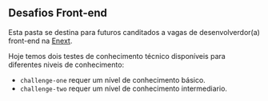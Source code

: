 ## Desafios Front-end
Esta pasta se destina para futuros canditados a vagas de desenvolverdor(a) front-end na [Enext](www.enext.com.br).

Hoje temos dois testes de conhecimento técnico disponíveis para diferentes niveis de conhecimento:
* `challenge-one` requer um nível de conhecimento básico.
* `challenge-two` requer um nível de conhecimento intermediario.